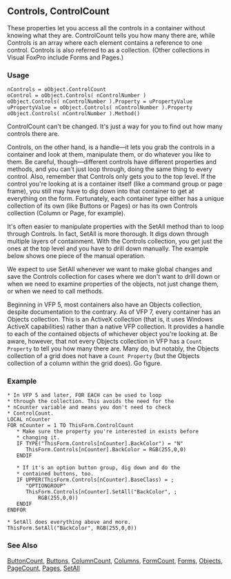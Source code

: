 ## Controls, ControlCount

These properties let you access all the controls in a container without knowing what they are. ControlCount tells you how many there are, while Controls is an array where each element contains a reference to one control. Controls is also referred to as a collection. (Other collections in Visual FoxPro include Forms and Pages.)

### Usage

```foxpro
nControls = oObject.ControlCount
oControl = oObject.Controls( nControlNumber )
oObject.Controls( nControlNumber ).Property = uPropertyValue
uPropertyValue = oObject.Controls( nControlNumber ).Property
oObject.Controls( nControlNumber ).Method()
```

ControlCount can't be changed. It's just a way for you to find out how many controls there are. 

Controls, on the other hand, is a handle&mdash;it lets you grab the controls in a container and look at them, manipulate them, or do whatever you like to them. Be careful, though&mdash;different controls have different properties and methods, and you can't just loop through, doing the same thing to every control. Also, remember that Controls only gets you to the top level. If the control you're looking at is a container itself (like a command group or page frame), you still may have to dig down into that container to get at everything on the form. Fortunately, each container type either has a unique collection of its own (like Buttons or Pages) or has its own Controls collection (Column or Page, for example).

It's often easier to manipulate properties with the SetAll method than to loop through Controls. In fact, SetAll is more thorough. It digs down through multiple layers of containment. With the Controls collection, you get just the ones at the top level and you have to drill down manually. The example below shows one piece of the manual operation.

We expect to use SetAll whenever we want to make global changes and save the Controls collection for cases where we don't want to drill down or when we need to examine properties of the objects, not just change them, or when we need to call methods.

Beginning in VFP 5, most containers also have an Objects collection, despite documentation to the contrary. As of VFP 7, every container has an Objects collection. This is an ActiveX collection (that is, it uses Windows ActiveX capabilities) rather than a native VFP collection. It provides a handle to each of the contained objects of whichever object you're looking at. Be aware, however, that not every Objects collection in VFP has a `Count Property` to tell you how many there are. Many do, but notably, the Objects collection of a grid does not have a `Count Property` (but the Objects collection of a column within the grid does). Go figure.

### Example

```foxpro
* In VFP 5 and later, FOR EACH can be used to loop
* through the collection. This avoids the need for the
* nCounter variable and means you don't need to check
* ControlCount.
LOCAL nCounter
FOR nCounter = 1 TO ThisForm.ControlCount
   * Make sure the property you're interested in exists before
   * changing it.
   IF TYPE("ThisForm.Controls[nCounter].BackColor") = "N"
      ThisForm.Controls[nCounter].BackColor = RGB(255,0,0)
   ENDIF

   * If it's an option button group, dig down and do the
   * contained buttons, too.
   IF UPPER(ThisForm.Controls[nCounter].BaseClass) = ;
      "OPTIONGROUP"
      ThisForm.Controls[nCounter].SetAll("BackColor", ;
          RGB(255,0,0))
   ENDIF
ENDFOR

* SetAll does everything above and more.
ThisForm.SetAll("BackColor", RGB(255,0,0))
```
### See Also

[ButtonCount](s4g466.md), [Buttons](s4g466.md), [ColumnCount](s4g467.md), [Columns](s4g467.md), [FormCount](s4g457.md), [Forms](s4g457.md), [Objects](s4g701.md), [PageCount](s4g461.md), [Pages](s4g461.md), [SetAll](s4g394.md)